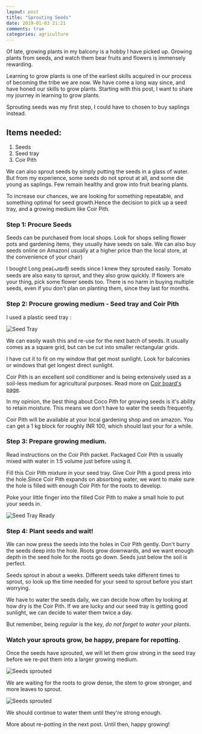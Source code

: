 ```yaml
---
layout: post
title: "Sprouting Seeds"
date: 2019-01-03 21:21
comments: true
categories: agriculture
---
```


Of late, growing plants in my balcony is a hobby I have picked up. Growing plants from seeds, and watch them bear fruits and flowers is immensely rewarding.

Learning to grow plants
is one of the earliest skills acquired 
in our process of becoming the tribe we are now. We have come a long way since, and have honed our skills to grow plants. Starting with this post, I want to share my journey in learning to grow plants.

Sprouting seeds was my first step, I could have to chosen to buy saplings instead.

## Items needed: 

1. Seeds
2. Seed tray 
3. Coir Pith

We can also sprout seeds by simply putting the seeds in a glass of water. But from my experience, some seeds do not sprout at all, and some die young as saplings. Few remain healthy and grow into fruit bearing plants. 

To increase our chances, we are looking for something repeatable, and something optimal for seed growth.Hence the decision to pick up a seed tray, and a growing medium like Coir Pith.

### Step 1: Procure Seeds

Seeds can be purchased from local shops. Look for shops selling flower pots and gardening items, they usually have seeds on sale. We can also buy seeds online on Amazon( usually at a higher price than the local store, at the convenience of your chair)

I bought Long pea(പയര്‍) seeds since I knew they sprouted easily. Tomato seeds are also easy to sprout, and they also grow quickly. If flowers are your thing, pick some flower seeds too. There is no harm in buying multiple seeds, even if you don't plan on planting them, since they last for months.


### Step 2: Procure growing medium - Seed tray and Coir Pith

I used a plastic seed tray :

![Seed Tray]({{site.url}}/assets/seedtray.jpg)

We can easily wash this and re-use for the next batch of seeds. It usually comes as a square grid, but can be cut into smaller rectangular grids.

I have cut it to fit on my window that get most sunlight. Look for balconies or windows that get longest direct sunlight.

Coir Pith is an excellent soil conditioner and is being extensively used as a soil-less medium for agricultural purposes. Read more on [Coir board's page](http://coirboard.gov.in/?page_id=90). 

In my opinion, the best thing about Coco Pith for growing seeds is it's ability to retain moisture. This means we don't have to water the seeds frequently.

Coir Pith will be available at your local gardening shop and on amazon. You can get a 1 kg block for roughly INR 100, which should last your for a while.

### Step 3: Prepare growing medium.

Read instructions on the Coir Pith packet. Packaged Coir Pith is usually mixed with water in 1:5 volume just before using it.

Fill this Coir Pith mixture in your seed tray. Give Coir Pith a good press into the hole.Since Coir Pith expands on absorbing water, we want to make sure the hole is filled with enough Coir Pith for the roots to develop.

Poke your little finger into the filled Coir Pith to make a small hole to put your seeds in.

![Seed Tray Ready]({{site.url}}/assets/seedtray_filled.JPG)


### Step 4: Plant seeds and wait!

We can now press the seeds into the holes in Coir Pith gently. Don't burry the seeds deep into the hole. Roots grow downwards, and we want enough depth in the seed hole for the roots go down. Seeds just below the soil is perfect.

Seeds sprout in about a weeks. Different seeds take different times to sprout, so look up the time needed for your seed to sprout before you start worrying.

We have to water the seeds daily, we can decide how often by looking at how dry is the Coir Pith. If we are lucky and our seed tray is getting good sunlight, we can decide to water them twice a day.

But remember, being _regular_ is the key, *do not forget to water your plants*.

### Watch your sprouts grow, be happy, prepare for repotting.

Once the seeds have sprouted, we will let them grow strong in the seed tray before we re-pot them into a larger growing medium.

![Seeds sprouted]({{site.url}}/assets/seeds_sprouting1.JPG)

We are waiting for the roots to grow dense, the stem to grow stronger, and more leaves to sprout.

![Seeds sprouted]({{site.url}}/assets/seeds_sprouting2.JPG)

We should continue to water them until they're strong enough.


More about re-potting in the next post. Until then, happy growing!
